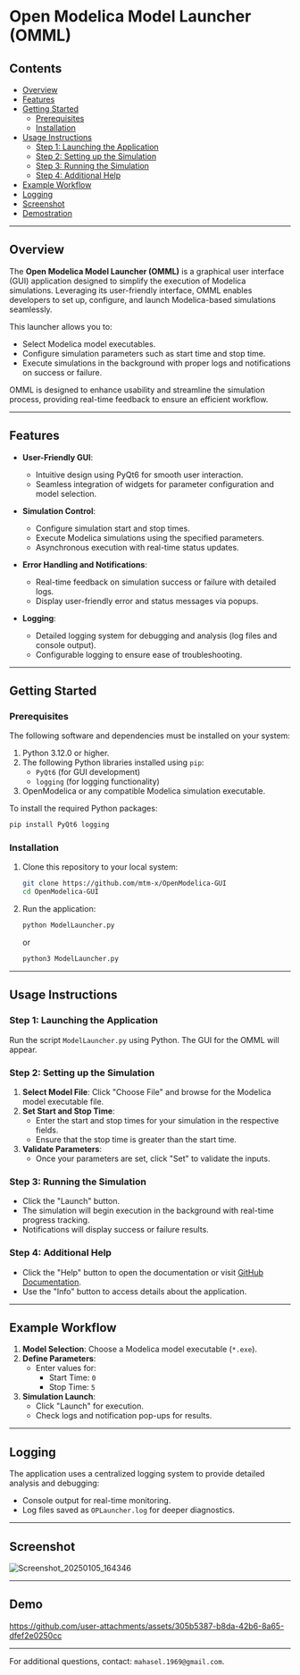 # Open Modelica Model Launcher (OMML)

## Contents
- [Overview](#overview)
- [Features](#features)
- [Getting Started](#getting-started)
    - [Prerequisites](#prerequisites)
    - [Installation](#installation)
- [Usage Instructions](#usage-instructions)
    - [Step 1: Launching the Application](#step-1-launching-the-application)
    - [Step 2: Setting up the Simulation](#step-2-setting-up-the-simulation)
    - [Step 3: Running the Simulation](#step-3-running-the-simulation)
    - [Step 4: Additional Help](#step-4-additional-help)
- [Example Workflow](#example-workflow)
- [Logging](#logging)
- [Screenshot](#screenshot)
- [Demostration](#demo)

---

## Overview
The **Open Modelica Model Launcher (OMML)** is a graphical user interface (GUI) application designed to simplify the execution of Modelica simulations. Leveraging its user-friendly interface, OMML enables developers to set up, configure, and launch Modelica-based simulations seamlessly.

This launcher allows you to:
- Select Modelica model executables.
- Configure simulation parameters such as start time and stop time.
- Execute simulations in the background with proper logs and notifications on success or failure.

OMML is designed to enhance usability and streamline the simulation process, providing real-time feedback to ensure an efficient workflow.

---

## Features
- **User-Friendly GUI**:
    - Intuitive design using PyQt6 for smooth user interaction.
    - Seamless integration of widgets for parameter configuration and model selection.

- **Simulation Control**:
    - Configure simulation start and stop times.
    - Execute Modelica simulations using the specified parameters.
    - Asynchronous execution with real-time status updates.

- **Error Handling and Notifications**:
    - Real-time feedback on simulation success or failure with detailed logs.
    - Display user-friendly error and status messages via popups.

- **Logging**:
    - Detailed logging system for debugging and analysis (log files and console output).
    - Configurable logging to ensure ease of troubleshooting.

---

## Getting Started

### Prerequisites
The following software and dependencies must be installed on your system:
1. Python 3.12.0 or higher.
2. The following Python libraries installed using `pip`:
    - `PyQt6` (for GUI development)
    - `logging` (for logging functionality)
3. OpenModelica or any compatible Modelica simulation executable.

To install the required Python packages:
   ```bash
   pip install PyQt6 logging
   ```

### Installation
1. Clone this repository to your local system:
   ```bash
   git clone https://github.com/mtm-x/OpenModelica-GUI
   cd OpenModelica-GUI
   ```
2. Run the application:
   ```bash
   python ModelLauncher.py
   ```
   or
   ```bash
   python3 ModelLauncher.py
   ```

---

## Usage Instructions

### Step 1: Launching the Application
Run the script `ModelLauncher.py` using Python. The GUI for the OMML will appear.

### Step 2: Setting up the Simulation
1. **Select Model File**: Click "Choose File" and browse for the Modelica model executable file.
2. **Set Start and Stop Time**:
    - Enter the start and stop times for your simulation in the respective fields.
    - Ensure that the stop time is greater than the start time.
3. **Validate Parameters**:
    - Once your parameters are set, click "Set" to validate the inputs.

### Step 3: Running the Simulation
- Click the "Launch" button.
- The simulation will begin execution in the background with real-time progress tracking.
- Notifications will display success or failure results.

### Step 4: Additional Help
- Click the "Help" button to open the documentation or visit [GitHub Documentation](https://github.com/mtm-x/OpenModelica-GUI).
- Use the "Info" button to access details about the application.

---

## Example Workflow
1. **Model Selection**: Choose a Modelica model executable (`*.exe`).
2. **Define Parameters**:
    - Enter values for:
        - Start Time: `0`
        - Stop Time: `5`
3. **Simulation Launch**:
    - Click "Launch" for execution.
    - Check logs and notification pop-ups for results.

---

## Logging
The application uses a centralized logging system to provide detailed analysis and debugging:
- Console output for real-time monitoring.
- Log files saved as `OPLauncher.log` for deeper diagnostics.

---

## Screenshot
![Screenshot_20250105_164346](https://github.com/user-attachments/assets/d124cbd5-ec96-4115-9644-708734b5fe12)

---
## Demo


https://github.com/user-attachments/assets/305b5387-b8da-42b6-8a65-dfef2e0250cc


---

For additional questions, contact: `mahasel.1969@gmail.com`.
